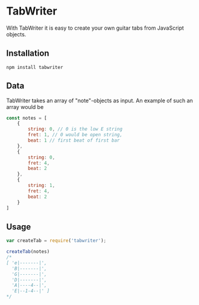# TabWriter

With TabWriter it is easy to create your own guitar tabs from JavaScript objects.

## Installation

`npm install tabwriter`

## Data

TabWriter takes an array of "note"-objects as input. An example of such an array would be

```js
const notes = [
    {
        string: 0, // 0 is the low E string
        fret: 1, // 0 would be open string,
        beat: 1 // first beat of first bar
    },
    {
        string: 0,
        fret: 4,
        beat: 2
    },
    {
        string: 1,
        fret: 4,
        beat: 2
    }
]
```

## Usage

```js
var createTab = require('tabwriter');

createTab(notes)
/*
[ 'e|-------|',
  'B|-------|',
  'G|-------|',
  'D|-------|',
  'A|----4--|',
  'E|--1-4--|' ]
*/
```